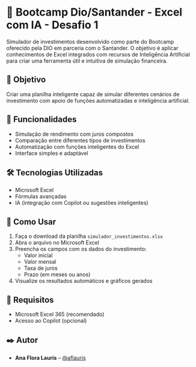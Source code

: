# 💼 Bootcamp Dio/Santander - Excel com IA - Desafio 1

Simulador de investimentos desenvolvido como parte do Bootcamp oferecido pela DIO em parceria com o Santander. O objetivo é aplicar conhecimentos de Excel integrados com recursos de Inteligência Artificial para criar uma ferramenta útil e intuitiva de simulação financeira.

## 🧠 Objetivo

Criar uma planilha inteligente capaz de simular diferentes cenários de investimento com apoio de funções automatizadas e inteligência artificial.

## 🚀 Funcionalidades

- Simulação de rendimento com juros compostos  
- Comparação entre diferentes tipos de investimentos  
- Automatização com funções inteligentes do Excel  
- Interface simples e adaptável

## 🛠️ Tecnologias Utilizadas

- Microsoft Excel  
- Fórmulas avançadas    
- IA (integração com Copilot ou sugestões inteligentes)

## 🧪 Como Usar

1. Faça o download da planilha `simulador_investimentos.xlsx`
2. Abra o arquivo no Microsoft Excel
3. Preencha os campos com os dados do investimento:
   - Valor inicial  
   - Valor mensal  
   - Taxa de juros  
   - Prazo (em meses ou anos)
4. Visualize os resultados automáticos e gráficos gerados

## 📌 Requisitos

- Microsoft Excel 365 (recomendado)  
- Acesso ao Copilot (opcional)

## ✒️ Autor

- **Ana Flora Lauris** – [@aflauris](https://github.com/aflauris)
